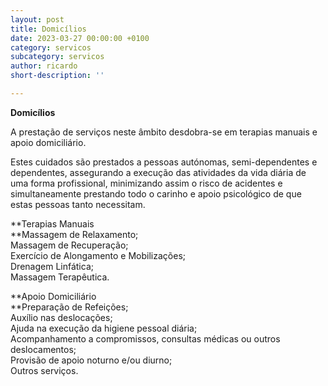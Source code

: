 ```yaml
---
layout: post
title: Domicílios
date: 2023-03-27 00:00:00 +0100
category: servicos
subcategory: servicos
author: ricardo
short-description: ''

---
```

**Domicílios**

A prestação de serviços neste âmbito desdobra-se em terapias manuais e apoio domiciliário.

Estes cuidados são prestados a pessoas autónomas, semi-dependentes e dependentes, assegurando a execução das atividades da vida diária de uma forma profissional, minimizando assim o risco de acidentes e simultaneamente prestando todo o carinho e apoio psicológico de que estas pessoas tanto necessitam.

**Terapias Manuais  
**Massagem de Relaxamento;  
Massagem de Recuperação;  
Exercício de Alongamento e Mobilizações;  
Drenagem Linfática;  
Massagem Terapêutica.

**Apoio Domiciliário  
**Preparação de Refeições;  
Auxílio nas deslocações;  
Ajuda na execução da higiene pessoal diária;  
Acompanhamento a compromissos, consultas médicas ou outros deslocamentos;  
Provisão de apoio noturno e/ou diurno;  
Outros serviços.